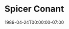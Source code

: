 ---
title: Spicer Conant
date: 1989-04-24T00:00:00-07:00
tags:
  - eagle
description:
draft: false
---